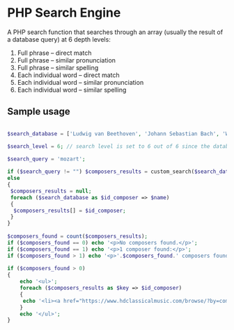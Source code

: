 # PHP Search Engine

A PHP search function that searches through an array (usually the result of a database query) at 6 depth levels:

1. Full phrase – direct match
2. Full phrase – similar pronunciation
3. Full phrase – similar spelling
4. Each individual word – direct match
5. Each individual word – similar pronunciation
6. Each individual word – similar spelling

## Sample usage

```php

$search_database = ['Ludwig van Beethoven', 'Johann Sebastian Bach', 'Wolfgang Amadeus Mozart', 'Antonio Vivaldi']; // search database that contains the name of composers

$search_level = 6; // search level is set to 6 out of 6 since the database we are searching through is relatively small

$search_query = 'mozart';
 
if ($search_query != "") $composers_results = custom_search($search_database, $search_query, $search_level);
else
{
 $composers_results = null;
 foreach ($search_database as $id_composer => $name)
 {
  $composers_results[] = $id_composer;
 }
}
 
$composers_found = count($composers_results);
if ($composers_found == 0) echo '<p>No composers found.</p>';
if ($composers_found == 1) echo '<p>1 composer found:</p>';
if ($composers_found > 1) echo '<p>'.$composers_found.' composers found:</p>';
 
if ($composers_found > 0)
{
    echo '<ul>';
    foreach ($composers_results as $key => $id_composer)
    {
     echo '<li><a href="https://www.hdclassicalmusic.com/browse/?by=composer&id_composer='.$id_composer.'">'.$sd_composers_name[$id_composer].'</a></li>';
    }
    echo '</ul>';
}
```
